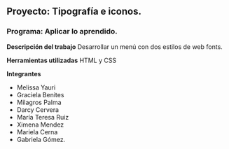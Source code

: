 ## Proyecto: Tipografía e iconos.

### Programa: Aplicar lo aprendido.

**Descripción del trabajo**
Desarrollar un menú con dos estilos de web fonts.

**Herramientas utilizadas**
HTML y CSS

**Integrantes**

* Melissa Yauri
* Graciela Benites
* Milagros Palma
* Darcy Cervera
* María Teresa Ruiz
* Ximena Mendez
* Mariela Cerna
* Gabriela Gómez.
